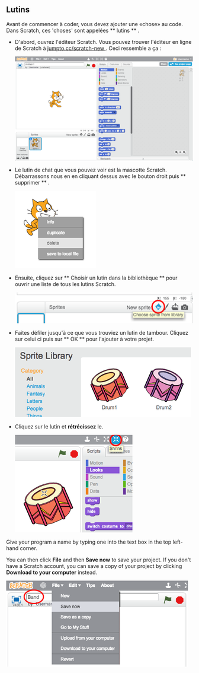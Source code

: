 ## Lutins

Avant de commencer à coder, vous devez ajouter une «chose» au code. Dans Scratch, ces 'choses' sont appelées ** lutins ** .

+ D'abord, ouvrez l'éditeur Scratch. Vous pouvez trouver l'éditeur en ligne de Scratch à <a href="http://jumpto.cc/scratch-new" target="_blank"> jumpto.cc/scratch-new </a> . Ceci ressemble a ça :
    
    ![screenshot](images/band-scratch.png)

+ Le lutin de chat que vous pouvez voir est la mascotte Scratch. Débarrassons nous en en cliquant dessus avec le bouton droit puis ** supprimer ** .
    
    ![screenshot](images/band-delete.png)

+ Ensuite, cliquez sur ** Choisir un lutin dans la bibliothèque ** pour ouvrir une liste de tous les lutins Scratch.
    
    ![screenshot](images/band-sprite-library.png)

+ Faites défiler jusqu'à ce que vous trouviez un lutin de tambour. Cliquez sur celui ci puis sur ** OK ** pour l'ajouter à votre projet.
    
    ![screenshot](images/band-sprite-drum.png)

+ Cliquez sur le lutin et **rétrécissez** le.
    
    ![screenshot](images/band-shrink.png)

Give your program a name by typing one into the text box in the top left-hand corner.

You can then click **File** and then **Save now** to save your project. If you don't have a Scratch account, you can save a copy of your project by clicking **Download to your computer** instead.

![screenshot](images/band-save.png)